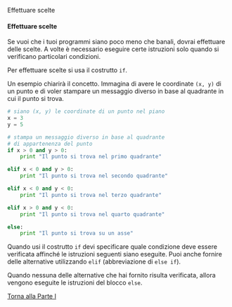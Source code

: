 Effettuare scelte


#### Effettuare scelte

Se vuoi che i tuoi programmi siano poco meno che banali, dovrai effettuare
delle scelte. A volte è necessario eseguire certe
istruzioni solo quando si verificano particolari condizioni.

Per effettuare scelte si usa il costrutto `if`.

Un esempio chiarirà il concetto. Immagina di avere le coordinate `(x, y)` di
un punto e di voler stampare un messaggio diverso in base al quadrante in cui
il punto si trova.

```py
# siano (x, y) le coordinate di un punto nel piano
x = 3
y = 5

# stampa un messaggio diverso in base al quadrante
# di appartenenza del punto
if x > 0 and y > 0:
    print "Il punto si trova nel primo quadrante"

elif x < 0 and y > 0:
    print "Il punto si trova nel secondo quadrante"

elif x < 0 and y < 0:
    print "Il punto si trova nel terzo quadrante"

elif x > 0 and y < 0:
    print "Il punto si trova nel quarto quadrante"

else:
    print "Il punto si trova su un asse"
```

Quando usi il costrutto `if` devi specificare quale condizione
deve essere verificata affinché le istruzioni seguenti siano eseguite.
Puoi anche fornire delle alternative utilizzando `elif` (abbreviazione di `else if`).

Quando nessuna delle alternative che hai fornito risulta verificata,
allora vengono eseguite le istruzioni del blocco `else`.

<a href="/activities/1">Torna alla Parte I</a>
